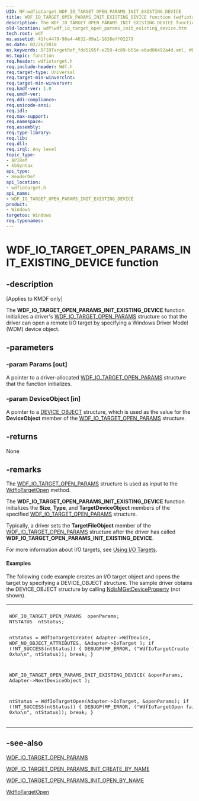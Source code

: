 ```yaml
---
UID: NF:wdfiotarget.WDF_IO_TARGET_OPEN_PARAMS_INIT_EXISTING_DEVICE
title: WDF_IO_TARGET_OPEN_PARAMS_INIT_EXISTING_DEVICE function (wdfiotarget.h)
description: The WDF_IO_TARGET_OPEN_PARAMS_INIT_EXISTING_DEVICE function initializes a driver's WDF_IO_TARGET_OPEN_PARAMS structure so that the driver can open a remote I/O target by specifying a Windows Driver Model (WDM) device object.
old-location: wdf\wdf_io_target_open_params_init_existing_device.htm
tech.root: wdf
ms.assetid: 41fc4479-98e4-4632-89a1-1638eff02279
ms.date: 02/26/2018
ms.keywords: DFIOTargetRef_fdd5195f-e259-4c89-b55e-e6ad06492a4d.xml, WDF_IO_TARGET_OPEN_PARAMS_INIT_EXISTING_DEVICE, WDF_IO_TARGET_OPEN_PARAMS_INIT_EXISTING_DEVICE function, kmdf.wdf_io_target_open_params_init_existing_device, wdf.wdf_io_target_open_params_init_existing_device, wdfiotarget/WDF_IO_TARGET_OPEN_PARAMS_INIT_EXISTING_DEVICE
ms.topic: function
req.header: wdfiotarget.h
req.include-header: Wdf.h
req.target-type: Universal
req.target-min-winverclnt: 
req.target-min-winversvr: 
req.kmdf-ver: 1.0
req.umdf-ver: 
req.ddi-compliance: 
req.unicode-ansi: 
req.idl: 
req.max-support: 
req.namespace: 
req.assembly: 
req.type-library: 
req.lib: 
req.dll: 
req.irql: Any level
topic_type:
- APIRef
- kbSyntax
api_type:
- HeaderDef
api_location:
- wdfiotarget.h
api_name:
- WDF_IO_TARGET_OPEN_PARAMS_INIT_EXISTING_DEVICE
product:
- Windows
targetos: Windows
req.typenames: 
---
```


# WDF_IO_TARGET_OPEN_PARAMS_INIT_EXISTING_DEVICE function


## -description


<p class="CCE_Message">[Applies to KMDF only]</p>

The <b>WDF_IO_TARGET_OPEN_PARAMS_INIT_EXISTING_DEVICE</b> function initializes a driver's <a href="https://msdn.microsoft.com/library/windows/hardware/ff552377">WDF_IO_TARGET_OPEN_PARAMS</a> structure so that the driver can open a remote I/O target by specifying a Windows Driver Model (WDM) device object.


## -parameters




### -param Params [out]

A pointer to a driver-allocated <a href="https://msdn.microsoft.com/library/windows/hardware/ff552377">WDF_IO_TARGET_OPEN_PARAMS</a> structure that the function initializes.


### -param DeviceObject [in]

A pointer to a <a href="https://msdn.microsoft.com/library/windows/hardware/ff543147">DEVICE_OBJECT</a> structure, which is used as the value for the <b>DeviceObject</b> member of the <a href="https://msdn.microsoft.com/library/windows/hardware/ff552377">WDF_IO_TARGET_OPEN_PARAMS</a> structure.


## -returns



None




## -remarks



The <a href="https://msdn.microsoft.com/library/windows/hardware/ff552377">WDF_IO_TARGET_OPEN_PARAMS</a> structure is used as input to the <a href="https://msdn.microsoft.com/library/windows/hardware/ff548634">WdfIoTargetOpen</a> method.

The <b>WDF_IO_TARGET_OPEN_PARAMS_INIT_EXISTING_DEVICE</b> function initializes the <b>Size</b>, <b>Type</b>, and <b>TargetDeviceObject</b> members of the specified <a href="https://msdn.microsoft.com/library/windows/hardware/ff552377">WDF_IO_TARGET_OPEN_PARAMS</a> structure. 

Typically, a driver sets the <b>TargetFileObject</b> member of the <a href="https://msdn.microsoft.com/library/windows/hardware/ff552377">WDF_IO_TARGET_OPEN_PARAMS</a> structure after the driver has called <b>WDF_IO_TARGET_OPEN_PARAMS_INIT_EXISTING_DEVICE</b>.

For more information about I/O targets, see <a href="https://msdn.microsoft.com/77fd1b64-c3a9-4e12-ac69-0e3725695795">Using I/O Targets</a>.


#### Examples

The following code example creates an I/O target object and opens the target by specifying a DEVICE_OBJECT structure. The sample driver obtains the DEVICE_OBJECT structure by calling <a href="https://msdn.microsoft.com/library/windows/hardware/ff563592">NdisMGetDeviceProperty</a> (not shown).

<div class="code"><span codelanguage=""><table>
<tr>
<th></th>
</tr>
<tr>
<td>
<pre>WDF_IO_TARGET_OPEN_PARAMS  openParams;
NTSTATUS  ntStatus;

ntStatus = WdfIoTargetCreate(
                             Adapter-&gt;WdfDevice,
                             WDF_NO_OBJECT_ATTRIBUTES,
                             &Adapter-&gt;IoTarget
                             );
if (!NT_SUCCESS(ntStatus)) {
    DEBUGP(MP_ERROR, ("WdfIoTargetCreate failed 0x%x\n", ntStatus));
    break;
}

WDF_IO_TARGET_OPEN_PARAMS_INIT_EXISTING_DEVICE(
                                               &openParams,
                                               Adapter-&gt;NextDeviceObject
                                               );

ntStatus = WdfIoTargetOpen(Adapter-&gt;IoTarget,
                           &openParams);
if (!NT_SUCCESS(ntStatus)) {
    DEBUGP(MP_ERROR, ("WdfIoTargetOpen failed 0x%x\n", ntStatus));
    break;
}</pre>
</td>
</tr>
</table></span></div>



## -see-also




<a href="https://msdn.microsoft.com/library/windows/hardware/ff552377">WDF_IO_TARGET_OPEN_PARAMS</a>



<a href="https://msdn.microsoft.com/library/windows/hardware/ff552378">WDF_IO_TARGET_OPEN_PARAMS_INIT_CREATE_BY_NAME</a>



<a href="https://msdn.microsoft.com/library/windows/hardware/ff552381">WDF_IO_TARGET_OPEN_PARAMS_INIT_OPEN_BY_NAME</a>



<a href="https://msdn.microsoft.com/library/windows/hardware/ff548634">WdfIoTargetOpen</a>
 

 

